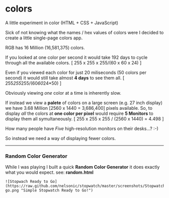 colors
======

A little experiment in color (HTML + CSS + JavaScript)

Sick of not knowing what the names / hex values of colors were I decided to create a little single-page colors app.

RGB has 16 Million (16,581,375) colors.

If you looked at one color per second it would take 192 days to cycle through all the available colors. [ 255 x 255 x 255/(60 x 60 x 24) ]

Even if you viewed each color for just 20 miliseconds (50 colors per second) it would still take almost **4 days** to see them all. [ 255*255*255/(60*60*24*50) ]

Obviously viewing *one* color at a time is inherently slow. 

If instead we view a **palete** of colors on a large screen (e.g. 27 inch display) we have 3.68 Million [2560 x 1440 = 3,686,400] pixels available. 
So, to display *all* the colors at **one color per pixel** would require **5 Monitors** to display them all symultaneously. [ 255 x 255 x 255 / (2560 x 1440) = 4.498 ]

How many people have *Five* high-resolution monitors on their desks...? :-)

So instead we need a way of displaying fewer colors.



- - -

### Random Color Generator

While I was playing I built a quick **Random Color Generator** 
it does exactly what you would expect. see: **random.html**

	![Stopwach Ready to Go](https://raw.github.com/nelsonic/stopwatch/master/screenshots/Stopwatch-go.png "Simple Stopwatch Ready to Go!")


